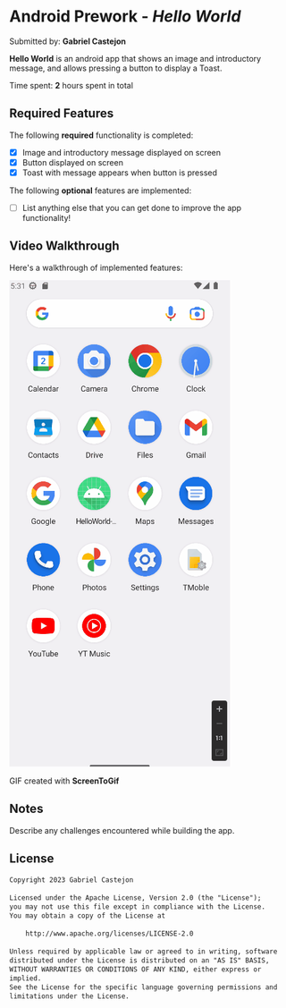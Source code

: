 # Android Prework - *Hello World*

Submitted by: **Gabriel Castejon**

**Hello World** is an android app that shows an image and introductory message, and allows pressing a button to display a Toast. 

Time spent: **2** hours spent in total

## Required Features

The following **required** functionality is completed:

* [X] Image and introductory message displayed on screen
* [X] Button displayed on screen
* [X] Toast with message appears when button is pressed 

The following **optional** features are implemented:

* [ ] List anything else that you can get done to improve the app functionality!

## Video Walkthrough

Here's a walkthrough of implemented features:

<img src='https://github.com/gabo0802/AND102-Prework-GabrielCastejon/blob/master/hello-world.gif' title='Video Walkthrough' width='' alt='Video Walkthrough' />

<!-- Replace this with whatever GIF tool you used! -->
GIF created with **ScreenToGif**

## Notes

Describe any challenges encountered while building the app.

## License

    Copyright 2023 Gabriel Castejon

    Licensed under the Apache License, Version 2.0 (the "License");
    you may not use this file except in compliance with the License.
    You may obtain a copy of the License at

        http://www.apache.org/licenses/LICENSE-2.0

    Unless required by applicable law or agreed to in writing, software
    distributed under the License is distributed on an "AS IS" BASIS,
    WITHOUT WARRANTIES OR CONDITIONS OF ANY KIND, either express or implied.
    See the License for the specific language governing permissions and
    limitations under the License.
